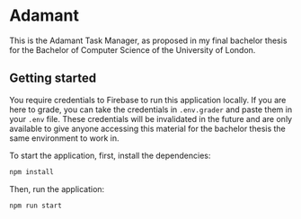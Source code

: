 # Adamant
This is the Adamant Task Manager, as proposed in my final bachelor thesis for the Bachelor of Computer Science of the University of London.

## Getting started
You require credentials to Firebase to run this application locally. If you are here to grade, you can take the credentials in `.env.grader` and paste them in your `.env` file. These credentials will be invalidated in the future and are only available to give anyone accessing this material for the bachelor thesis the same environment to work in.

To start the application, first, install the dependencies:
```zsh
npm install
```

Then, run the application:
```zsh
npm run start
```